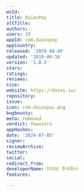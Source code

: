 ```yaml
---
wsId: 
title: DaiosPay
altTitle: 
authors: 
users: 10
appId: com.daiospay
appCountry: 
released: '2019-08-05'
updated: '2019-08-16'
version: '1.0.5'
stars: 
ratings: 
reviews: 
size: 
website: https://daios.io/
repository: 
issue: 
icon: com.daiospay.png
bugbounty: 
meta: removed
verdict: fewusers
appHashes: 
date: '2024-07-05'
signer: 
reviewArchive: 
twitter: 
social: 
redirect_from: 
developerName: 다이브 주식회사
features: 

---
```


